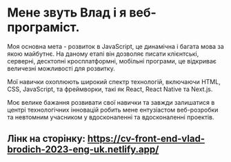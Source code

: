 # Мене звуть Влад і я веб-програміст.

Моя основна мета - розвиток в JavaScript, це динамічна і багата мова за якою майбутнє. На даному етапі він дозволяє писати клієнтські, серверні, десктопні кросплатформні, мобільні програми, це відкриває величезні можливості для розвитку.

Мої навички охоплюють широкий спектр технологій, включаючи HTML, CSS, JavaScript, та фреймворки, такі як React, React Native та Next.js.

Моє велике бажання розвивати свої навички та завжди залишатися в центрі технологічних інновацій робить мене ентузіастом веб-розробки та невтомним учасником у вдосконаленні та вдосконаленні проектів.

## Лінк на сторінку: https://cv-front-end-vlad-brodich-2023-eng-uk.netlify.app/